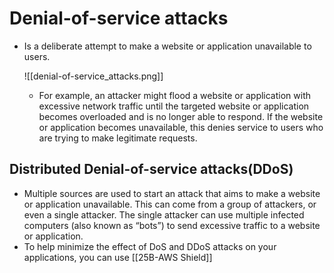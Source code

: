 # Denial-of-service attacks
- Is a deliberate attempt to make a website or application unavailable to users.

	![[denial-of-service_attacks.png]]

	- For example, an attacker might flood a website or application with excessive network traffic until the targeted website or application becomes overloaded and is no longer able to respond. If the website or application becomes unavailable, this denies service to users who are trying to make legitimate requests.


## Distributed Denial-of-service attacks(DDoS)
- Multiple sources are used to start an attack that aims to make a website or application unavailable. This can come from a group of attackers, or even a single attacker. The single attacker can use multiple infected computers (also known as “bots”) to send excessive traffic to a website or application.
- To help minimize the effect of DoS and DDoS attacks on your applications, you can use [[25B-AWS Shield]]

